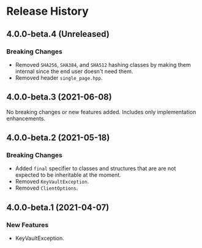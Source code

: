 # Release History

## 4.0.0-beta.4 (Unreleased)

### Breaking Changes

- Removed `SHA256`, `SHA384`, and `SHA512` hashing classes by making them internal since the end user doesn't need them.
- Removed header `single_page.hpp`.

## 4.0.0-beta.3 (2021-06-08)

No breaking changes or new features added. Includes only implementation enhancements.

## 4.0.0-beta.2 (2021-05-18)

### Breaking Changes

- Added `final` specifier to classes and structures that are are not expected to be inheritable at the moment.
- Removed `KeyVaultException`.
- Removed `ClientOptions`.

## 4.0.0-beta.1 (2021-04-07)

### New Features

- KeyVaultException.

